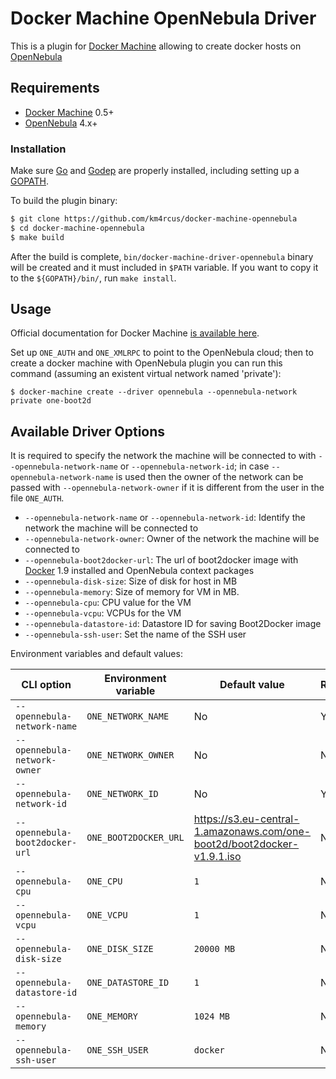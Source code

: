 # Docker Machine OpenNebula Driver

This is a plugin for [Docker Machine](https://docs.docker.com/machine/) allowing to create docker hosts on [OpenNebula](http://www.opennebula.org)

## Requirements
* [Docker Machine](https://docs.docker.com/machine/) 0.5+
* [OpenNebula](http://www.opennebula.org) 4.x+

### Installation 
Make sure [Go](http://www.golang.org) and [Godep](https://github.com/tools/godep) are properly installed, including setting up a [GOPATH](http://golang.org/doc/code.html#GOPATH). 

To build the plugin binary:

```bash
$ git clone https://github.com/km4rcus/docker-machine-opennebula
$ cd docker-machine-opennebula
$ make build
```
After the build is complete, `bin/docker-machine-driver-opennebula` binary will be created and it must included in `$PATH` variable. If you want to copy it to the `${GOPATH}/bin/`, run `make install`.

## Usage
Official documentation for Docker Machine [is available here](https://docs.docker.com/machine/).

Set up `ONE_AUTH` and `ONE_XMLRPC` to point to the OpenNebula cloud; then to create a docker machine with OpenNebula plugin you can run this command (assuming an existent virtual network named 'private'):

```
$ docker-machine create --driver opennebula --opennebula-network private one-boot2d 
```

## Available Driver Options

It is required to specify the network the machine will be connected to with `--opennebula-network-name` or `--opennebula-network-id`; in case `--opennebula-network-name` is used then the owner of the network can be passed with `--opennebula-network-owner` if it is different from the user in the file `ONE_AUTH`.

 - `--opennebula-network-name` or `--opennebula-network-id`: Identify the network the machine will be connected to
 - `--opennebula-network-owner`: Owner of the network the machine will be connected to
 - `--opennebula-boot2docker-url`: The url of boot2docker image with [Docker](http://www.docker.com) 1.9 installed and OpenNebula context packages
 - `--opennebula-disk-size`: Size of disk for host in MB
 - `--opennebula-memory`: Size of memory for VM in MB.
 - `--opennebula-cpu`: CPU value for the VM
 - `--opennebula-vcpu`: VCPUs for the VM
 - `--opennebula-datastore-id`: Datastore ID for saving Boot2Docker image 
 - `--opennebula-ssh-user`: Set the name of the SSH user  


Environment variables and default values:

| CLI option                     | Environment variable  | Default  value                          | Required       | 
|--------------------------------|-----------------------|-----------------------------------------|----------------|
| `--opennebula-network-name`    | `ONE_NETWORK_NAME`    | No                                      |  Yes           |
| `--opennebula-network-owner`   | `ONE_NETWORK_OWNER`   | No                                      |  No            |
| `--opennebula-network-id`      | `ONE_NETWORK_ID`      | No                                      |  Yes           |
| `--opennebula-boot2docker-url` | `ONE_BOOT2DOCKER_URL` | https://s3.eu-central-1.amazonaws.com/one-boot2d/boot2docker-v1.9.1.iso |  No            |
| `--opennebula-cpu`             | `ONE_CPU`             | `1`                                     |  No            |
| `--opennebula-vcpu`            | `ONE_VCPU`            | `1`                                     |  No            |
| `--opennebula-disk-size`       | `ONE_DISK_SIZE`       | `20000 MB`                              |  No            |
| `--opennebula-datastore-id`    | `ONE_DATASTORE_ID`    | `1`                                     |  No            |
| `--opennebula-memory`          | `ONE_MEMORY`          | `1024 MB`                               |  No            |
| `--opennebula-ssh-user`        | `ONE_SSH_USER`        | `docker`                                |  No            |



